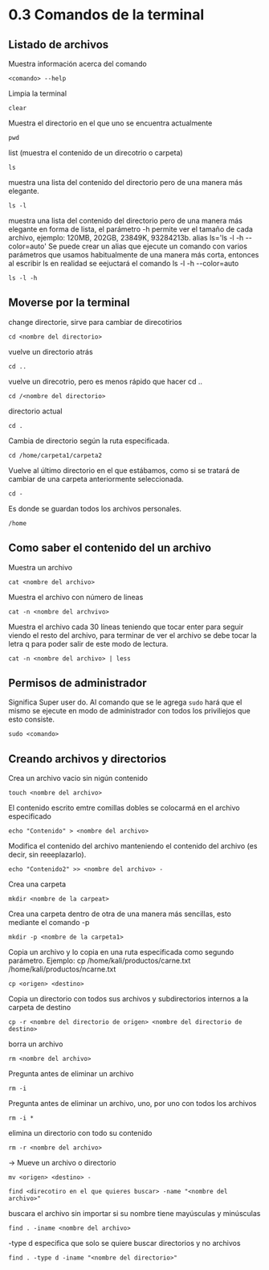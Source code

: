 # **0.3 Comandos de la terminal**

## **Listado de archivos**

Muestra información acerca del comando

```
<comando> --help 
```

Limpia la terminal

```
clear
```

Muestra el directorio en el que uno se encuentra actualmente

```
pwd
``` 
list (muestra el contenido de un direcotrio o carpeta)

```
ls
```

muestra una lista del contenido del directorio pero de una manera más elegante.

```
ls -l 
```

muestra una lista del contenido del directorio pero de una manera más elegante en forma de lista, el parámetro -h permite ver el tamaño de cada archivo, ejemplo: 120MB, 202GB, 23849K, 93284213b.
alias ls='ls -l -h --color=auto' Se puede crear un alias que ejecute un comando con varios parámetros que usamos habitualmente de una manera más corta, entonces al escribir ls en realidad se eejuctará el comando ls -l -h --color=auto

```
ls -l -h 
```

## **Moverse por la terminal**

change directorie, sirve para cambiar de direcotirios

```
cd <nombre del directorio> 
```

vuelve un directorio atrás
```
cd ..  
```
vuelve un direcotrio, pero es menos rápido que hacer cd ..
```
cd /<nombre del directorio> 
```
directorio actual
```
cd . 
```
Cambia de directorio según la ruta especificada.
```
cd /home/carpeta1/carpeta2 
```
Vuelve al último directorio en el que estábamos, como si se tratará de cambiar de una carpeta anteriormente seleccionada.
```
cd - 
```
Es donde se guardan todos los archivos personales.
```
/home 
```
## **Como saber el contenido del un archivo** 

Muestra un archivo
```
cat <nombre del archivo> 
```
Muestra el archivo con número de lineas
```
cat -n <nombre del archvivo> 
```
Muestra el archivo cada 30 líneas teniendo que tocar enter para seguir viendo el resto del archivo, para terminar de ver el archivo se debe tocar la letra q para poder salir de este modo de lectura.
```
cat -n <nombre del archivo> | less 
```
## **Permisos de administrador**

Significa Super user do. Al comando que se le agrega `sudo` hará que el mismo se ejecute en modo de administrador con todos los priviliejos que esto consiste.
```
sudo <comando>
```
## **Creando archivos y directorios**

Crea un archivo vacio sin nigún contenido
```
touch <nombre del archivo> 
```
El contenido escrito emtre comillas dobles se colocarmá en el archivo especificado
```
echo "Contenido" > <nombre del archivo> 
```
Modifica el contenido del archivo manteniendo el contenido del archivo (es decir, sin reeeplazarlo).
```
echo "Contenido2" >> <nombre del archivo> -
```
 Crea una carpeta
```
mkdir <nombre de la carpeat> 
```
Crea una carpeta dentro de otra de una manera más sencillas, esto mediante el comando -p
```
mkdir -p <nombre de la carpeta1> 
```
Copia un archivo y lo copia en una ruta especificada como segundo parámetro. Ejemplo: 
cp /home/kali/productos/carne.txt /home/kali/productos/ncarne.txt
```
cp <origen> <destino> 
```
Copia un directorio con todos sus archivos y subdirectorios internos a la carpeta de destino
```
cp -r <nombre del directorio de origen> <nombre del directorio de destino> 
```
borra un archivo
```
rm <nombre del archivo> 
```
Pregunta antes de eliminar un archivo
```
rm -i 
```
Pregunta antes de eliminar un archivo, uno, por uno con todos los archivos
```
rm -i * 
```
elimina un directorio con todo su contenido
```
rm -r <nombre del archivo> 
```
-> Mueve un archivo o directorio
```
mv <origen> <destino> -
```
```
find <direcotiro en el que quieres buscar> -name "<nombre del archivo>"
```
buscara el archivo sin importar si su nombre tiene mayúsculas y minúsculas
```
find . -iname <nombre del archivo> 
```
-type d especifica que solo se quiere buscar directorios y no archivos
```
find . -type d -iname "<nombre del directorio>" 
```